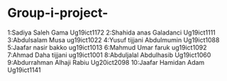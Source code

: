 # Group-i-project-
1:Sadiya Saleh Gama Ug19ict1172
2:Shahida anas Galadanci Ug19ict1111
3:Abdulsalam Musa ug19ict1022
4:Yusuf tijjani Abdulmumin Ug19ict1088
5:Jaafar nasir bakko ug19ict1013
6:Mahmud Umar faruk ug19ict1092
7:Ahmad Daha tijjani ug19ict1001
8:Abduljalal Abdulhasib Ug19ict1060
9:Abdurrahman Alhaji Rabiu Ug20ict2098
10:Jaafar Hamidan Adam Ug19ict1141
